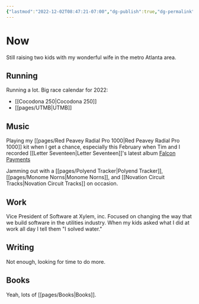 ```yaml
---
{"lastmod":"2022-12-02T08:47:21-07:00","dg-publish":true,"dg-permalink":"now","date":"2022-04-13T21:31:28-04:00","permalink":"/now/","dgPassFrontmatter":true}
---
```


# Now

Still raising two kids with my wonderful wife in the metro Atlanta area.

## Running

Running a lot. Big race calendar for 2022:

- [[Cocodona 250\|Cocodona 250]]
- [[pages/UTMB\|UTMB]]

## Music

Playing my [[pages/Red Peavey Radial Pro 1000\|Red Peavey Radial Pro 1000]] kit when I get a chance, especially this February when Tim and I recorded [[Letter Seventeen\|Letter Seventeen]]'s latest album [Falcon Payments](https://letterseventeen.bandcamp.com/album/falcon-payments)

Jamming out with a [[pages/Polyend Tracker\|Polyend Tracker]], [[pages/Monome Norns\|Monome Norns]], and [[Novation Circuit Tracks\|Novation Circuit Tracks]] on occasion.

## Work

Vice President of Software at Xylem, inc. Focused on changing the way that we build software in the utilities industry. When my kids asked what I did at work all day I tell them "I solved water."

## Writing

Not enough, looking for time to do more.

## Books

Yeah, lots of [[pages/Books\|Books]].
